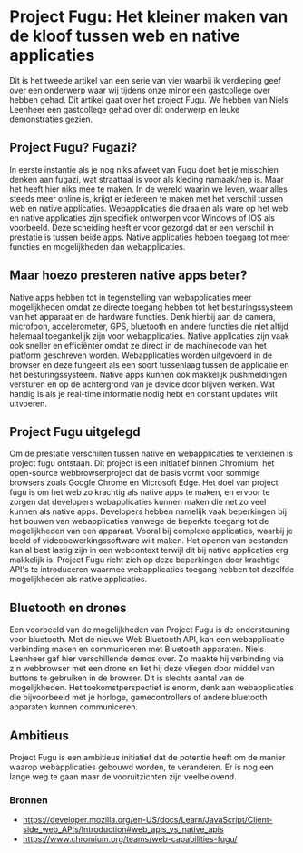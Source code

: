 # Project Fugu: Het kleiner maken van de kloof tussen web en native applicaties

Dit is het tweede artikel van een serie van vier waarbij ik verdieping geef over een onderwerp waar wij tijdens onze minor een gastcollege over hebben gehad. Dit artikel gaat over het project Fugu. We hebben van Niels Leenheer een gastcollege gehad over dit onderwerp en leuke demonstraties gezien.

## Project Fugu? Fugazi?

In eerste instantie als je nog niks afweet van Fugu doet het je misschien denken aan fugazi, wat straattaal is voor als kleding namaak/nep is. Maar het heeft hier niks mee te maken. In de wereld waarin we leven, waar alles steeds meer online is, krijgt er iedereen te maken met het verschil tussen web en native applicaties. Webapplicaties die draaien als ware op het web en native applicaties zijn specifiek ontworpen voor Windows of IOS als voorbeeld. Deze scheiding heeft er voor gezorgd dat er een verschil in prestatie is tussen beide apps. Native applicaties hebben toegang tot meer functies en mogelijkheden dan webapplicaties.

## Maar hoezo presteren native apps beter?

Native apps hebben tot in tegenstelling van webapplicaties meer mogelijkheden omdat ze directe toegang hebben tot het besturingssysteem van het apparaat en de hardware functies. Denk hierbij aan de camera, microfoon, accelerometer, GPS, bluetooth en andere functies die niet altijd helemaal toegankelijk zijn voor webapplicaties. Native applicaties zijn vaak ook sneller en efficiënter omdat ze direct in de machinecode van het platform geschreven worden. Webapplicaties worden uitgevoerd in de browser en deze fungeert als een soort tussenlaag tussen de applicatie en het besturingssysteem. Native apps kunnen ook makkelijk pushmeldingen versturen en op de achtergrond van je device door blijven werken. Wat handig is als je real-time informatie nodig hebt en constant updates wilt uitvoeren.

## Project Fugu uitgelegd 

Om de prestatie verschillen tussen native en webapplicaties te verkleinen is project fugu ontstaan. Dit project is een initiatief binnen Chromium, het open-source webbrowserproject dat de basis vormt voor sommige browsers zoals Google Chrome en Microsoft Edge. Het doel van project fugu is om het web zo krachtig als native apps te maken, en ervoor te zorgen dat developers webapplicaties kunnen maken die net zo veel kunnen als native apps. Developers hebben namelijk vaak beperkingen bij het bouwen van webapplicaties vanwege de beperkte toegang tot de mogelijkheden van een apparaat. Vooral bij complexe applicaties, waarbij je beeld of videobewerkingssoftware wilt maken. Het openen van bestanden kan al best lastig zijn in een webcontext terwijl dit bij native applicaties erg makkelijk is. Project Fugu richt zich op deze beperkingen door krachtige API's te introduceren waarmee webapplicaties toegang hebben tot dezelfde mogelijkheden als native applicaties.

## Bluetooth en drones

Een voorbeeld van de mogelijkheden van Project Fugu is de ondersteuning voor bluetooth. Met de nieuwe Web Bluetooth API, kan een webapplicatie verbinding maken en communiceren met Bluetooth apparaten. Niels Leenheer gaf hier verschillende demos over. Zo maakte hij verbinding via z'n webbrowser met een drone en liet hij deze vliegen door middel van buttons te gebruiken in de browser. Dit is slechts aantal van de mogelijkheden. Het toekomstperspectief is enorm, denk aan webapplicaties die bijvoorbeeld met je horloge, gamecontrollers of andere bluetooth apparaten kunnen communiceren.

## Ambitieus

Project Fugu is een ambitieus initiatief dat de potentie heeft om de manier waarop webapplicaties gebouwd worden, te veranderen. Er is nog een lange weg te gaan maar de vooruitzichten zijn veelbelovend.

### Bronnen

* https://developer.mozilla.org/en-US/docs/Learn/JavaScript/Client-side_web_APIs/Introduction#web_apis_vs_native_apis
* https://www.chromium.org/teams/web-capabilities-fugu/